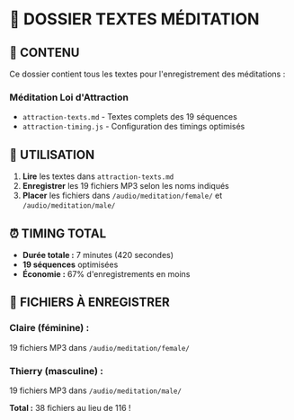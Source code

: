 # 📁 DOSSIER TEXTES MÉDITATION

## 🎯 **CONTENU**

Ce dossier contient tous les textes pour l'enregistrement des méditations :

### **Méditation Loi d'Attraction**
- `attraction-texts.md` - Textes complets des 19 séquences
- `attraction-timing.js` - Configuration des timings optimisés

## 📝 **UTILISATION**

1. **Lire** les textes dans `attraction-texts.md`
2. **Enregistrer** les 19 fichiers MP3 selon les noms indiqués
3. **Placer** les fichiers dans `/audio/meditation/female/` et `/audio/meditation/male/`

## ⏰ **TIMING TOTAL**

- **Durée totale :** 7 minutes (420 secondes)
- **19 séquences** optimisées
- **Économie :** 67% d'enregistrements en moins

## 🎤 **FICHIERS À ENREGISTRER**

### **Claire (féminine) :**
19 fichiers MP3 dans `/audio/meditation/female/`

### **Thierry (masculine) :**
19 fichiers MP3 dans `/audio/meditation/male/`

**Total :** 38 fichiers au lieu de 116 !